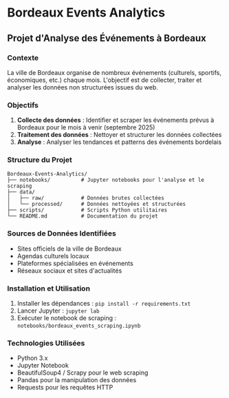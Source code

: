 # Bordeaux Events Analytics

## Projet d'Analyse des Événements à Bordeaux

### Contexte
La ville de Bordeaux organise de nombreux événements (culturels, sportifs, économiques, etc.) chaque mois. L'objectif est de collecter, traiter et analyser les données non structurées issues du web.

### Objectifs
1. **Collecte des données** : Identifier et scraper les événements prévus à Bordeaux pour le mois à venir (septembre 2025)
2. **Traitement des données** : Nettoyer et structurer les données collectées
3. **Analyse** : Analyser les tendances et patterns des événements bordelais

### Structure du Projet
```
Bordeaux-Events-Analytics/
├── notebooks/          # Jupyter notebooks pour l'analyse et le scraping
├── data/
│   ├── raw/            # Données brutes collectées
│   └── processed/      # Données nettoyées et structurées
├── scripts/            # Scripts Python utilitaires
└── README.md           # Documentation du projet
```

### Sources de Données Identifiées
- Sites officiels de la ville de Bordeaux
- Agendas culturels locaux
- Plateformes spécialisées en événements
- Réseaux sociaux et sites d'actualités

### Installation et Utilisation
1. Installer les dépendances : `pip install -r requirements.txt`
2. Lancer Jupyter : `jupyter lab`
3. Exécuter le notebook de scraping : `notebooks/bordeaux_events_scraping.ipynb`

### Technologies Utilisées
- Python 3.x
- Jupyter Notebook
- BeautifulSoup4 / Scrapy pour le web scraping
- Pandas pour la manipulation des données
- Requests pour les requêtes HTTP
